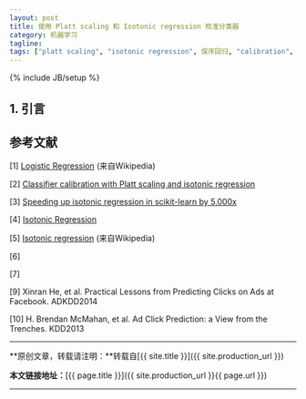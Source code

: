 ```yaml
---
layout: post
title: 使用 Platt scaling 和 Isotonic regression 校准分类器
category: 机器学习
tagline: 
tags: ["platt scaling", "isotonic regression", 保序回归, "calibration", 校准]
---
```

{% include JB/setup %}

## 1. 引言


## 参考文献

[1] [Logistic Regression](https://en.wikipedia.org/wiki/Logistic_regression) (来自Wikipedia)

[2] [Classifier calibration with Platt scaling and isotonic regression](http://fastml.com/classifier-calibration-with-platts-scaling-and-isotonic-regression/)

[3] [Speeding up isotonic regression in scikit-learn by 5,000x](http://tullo.ch/articles/speeding-up-isotonic-regression/)

[4] [Isotonic Regression](http://fa.bianp.net/blog/2013/isotonic-regression/)

[5] [Isotonic regression](https://en.wikipedia.org/wiki/Isotonic_regression) (来自Wikipedia)

[6] []()

[7] []()

[9] Xinran He, et al. Practical Lessons from Predicting Clicks on Ads at Facebook. ADKDD2014

[10] H. Brendan McMahan, et al. Ad Click Prediction: a View from the Trenches. KDD2013

* * *

**原创文章，转载请注明：**转载自[{{ site.title }}]({{ site.production_url }})

**本文链接地址：**[{{ page.title }}]({{ site.production_url }}{{ page.url }})

* * *
